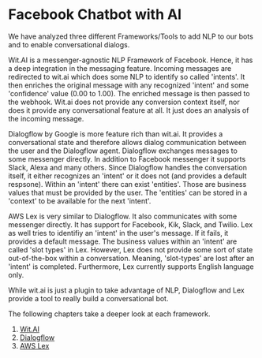 # Facebook Chatbot with AI

We have analyzed three different Frameworks/Tools to add NLP to our bots and to enable conversational dialogs.

Wit.AI is a messenger-agnostic NLP Framework of Facebook. Hence, it has a deep integration in the messaging feature. Incoming messages are redirected to wit.ai which does some NLP to identify so called 'intents'. It then enriches the original message with any recognized 'intent' and some 'confidence' value (0.00 to 1.00). The enriched message is then passed to the webhook. Wit.ai does not provide any conversion context itself, nor does it provide any conversational feature at all. It just does an analysis of the incoming message.

Dialogflow by Google is more feature rich than wit.ai. It provides a conversational state and therefore allows dialog communication between the user and the Dialogflow agent. Dialogflow exchanges messages to some messenger directly. In addition to Facebook messenger it supports Slack, Alexa and many others. Since Dialogflow handles the conversation itself, it either recognizes an 'intent' or it does not (and provides a default respsone). Within an 'intent' there can exist 'entities'. Those are business values that must be provided by the user. The 'entities' can be stored in a 'context' to be available for the next 'intent'.

AWS Lex is very similar to Dialogflow. It also communicates with some messenger directly. It has support for Facebook, Kik, Slack, and Twilio. Lex as well tries to identifiy an 'intent' in the user's message. If it fails, it provides a default message. The business values within an 'intent' are called 'slot types' in Lex. However, Lex does not provide some sort of state out-of-the-box within a conversation. Meaning, 'slot-types' are lost after an 'intent' is completed. Furthermore, Lex currently supports English language only.

While wit.ai is just a plugin to take advantage of NLP, Dialogflow and Lex provide a tool to really build a conversational bot.

The following chapters take a deeper look at each framework.

1. [Wit.AI](wit_ai)
2. [Dialogflow](dialogflow)
3. [AWS Lex](lex)
